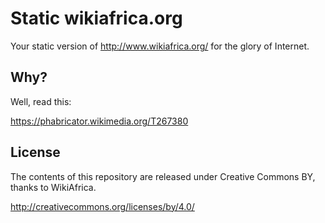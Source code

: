 # Static wikiafrica.org

Your static version of http://www.wikiafrica.org/ for the glory of Internet.

## Why?

Well, read this:

https://phabricator.wikimedia.org/T267380

## License

The contents of this repository are released under Creative Commons BY, thanks to WikiAfrica.

http://creativecommons.org/licenses/by/4.0/
